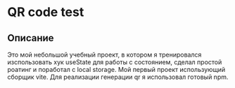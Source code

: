 # QR code test
## Описание
Это мой небольшой учебный проект, в котором я тренировался изспользовать хук useState для работы с состоянием, сделал простой роатинг и поработал с local storage. Мой первый проект использующий сборщик vite. Для реализации генерации qr я использовал готовый npm.
